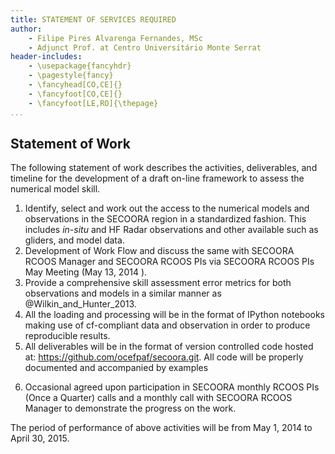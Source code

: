 ```yaml
---
title: STATEMENT OF SERVICES REQUIRED
author:
    - Filipe Pires Alvarenga Fernandes, MSc
    - Adjunct Prof. at Centro Universitário Monte Serrat
header-includes:
    - \usepackage{fancyhdr}
    - \pagestyle{fancy}
    - \fancyhead[CO,CE]{}
    - \fancyfoot[CO,CE]{}
    - \fancyfoot[LE,RO]{\thepage}
...
```

<!-- geometry: margin=1in -->

## Statement of Work


The following statement of work describes the activities, deliverables, and
timeline for the development of a draft on-line framework to assess the
numerical model skill.

1. Identify, select and work out the access to the numerical models and
   observations in the SECOORA region in a standardized fashion.  This
   includes *in-situ* and HF Radar observations and other available such as
   gliders, and model data.
2. Development of Work Flow and discuss the same with SECOORA RCOOS Manager
   and SECOORA RCOOS PIs via SECOORA RCOOS PIs May Meeting (May 13, 2014 ).
3. Provide a comprehensive skill assessment error metrics for both observations
   and models in a similar manner as  @Wilkin_and_Hunter_2013.
4. All the loading and processing will be in the format of IPython notebooks
   making use of cf-compliant data and observation in order to produce
   reproducible results.
5. All deliverables will be in the format of version controlled code hosted at:
   https://github.com/ocefpaf/secoora.git. All code will be properly documented
   and accompanied by examples
<!-- Can we also add that we will make a SECOORA web presence??  -->
6. Occasional agreed upon participation in SECOORA monthly RCOOS PIs (Once a
   Quarter) calls and a monthly call with SECOORA RCOOS Manager to demonstrate
   the progress on the work.

The period of performance of above activities will be from May 1, 2014 to April
30, 2015.

<!--
pandoc --standalone --smart \
       --bibliography ../references/references.bib \
       --from markdown SOW-filipe.md \
       --to docx \
       --output SOW-filipe.docx
-->

<!--
pandoc --standalone --smart \
       --latex-engine=xelatex \
       --bibliography ../references/references.bib \
       --from markdown SOW-filipe.md \
       --to latex \
       --output SOW-filipe.pdf
-->
